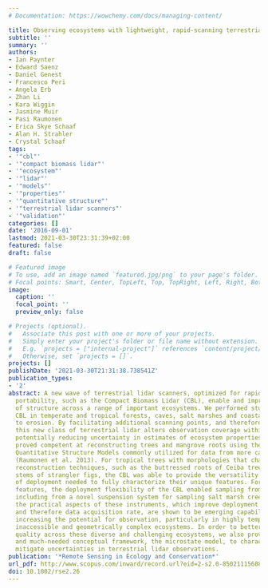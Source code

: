 ```yaml
---
# Documentation: https://wowchemy.com/docs/managing-content/

title: Observing ecosystems with lightweight, rapid-scanning terrestrial lidar scanners
subtitle: ''
summary: ''
authors:
- Ian Paynter
- Edward Saenz
- Daniel Genest
- Francesco Peri
- Angela Erb
- Zhan Li
- Kara Wiggin
- Jasmine Muir
- Pasi Raumonen
- Erica Skye Schaaf
- Alan H. Strahler
- Crystal Schaaf
tags:
- '"cbl"'
- '"compact biomass lidar"'
- '"ecosystem"'
- '"lidar"'
- '"models"'
- '"properties"'
- '"quantitative structure"'
- '"terrestrial lidar scanners"'
- '"validation"'
categories: []
date: '2016-09-01'
lastmod: 2021-03-30T23:31:39+02:00
featured: false
draft: false

# Featured image
# To use, add an image named `featured.jpg/png` to your page's folder.
# Focal points: Smart, Center, TopLeft, Top, TopRight, Left, Right, BottomLeft, Bottom, BottomRight.
image:
  caption: ''
  focal_point: ''
  preview_only: false

# Projects (optional).
#   Associate this post with one or more of your projects.
#   Simply enter your project's folder or file name without extension.
#   E.g. `projects = ["internal-project"]` references `content/project/deep-learning/index.md`.
#   Otherwise, set `projects = []`.
projects: []
publishDate: '2021-03-30T21:31:38.738541Z'
publication_types:
- '2'
abstract: A new wave of terrestrial lidar scanners, optimized for rapid scanning and
  portability, such as the Compact Biomass Lidar (CBL), enable and improve observations
  of structure across a range of important ecosystems. We performed studies with the
  CBL in temperate and tropical forests, caves, salt marshes and coastal areas subject
  to erosion. By facilitating additional scanning points, and therefore view angles,
  this new class of terrestrial lidar alters observation coverage within samples,
  potentially reducing uncertainty in estimates of ecosystem properties. The CBL has
  proved competent at reconstructing trees and mangrove roots using the same cylinder-based
  Quantitative Structure Models commonly utilized for data from more capable instruments
  (Raumonen et al. 2013). For tropical trees with morphologies that challenge standard
  reconstruction techniques, such as the buttressed roots of Ceiba trees and the multiple
  stems of strangler figs, the CBL was able to provide the versatility and the speed
  of deployment needed to fully characterize their unique features. For geomorphological
  features, the deployment flexibility of the CBL enabled sampling from optimal view-angles,
  including from a novel suspension system for sampling salt marsh creeks. Overall,
  the practical aspects of these instruments, which improve deployment logistics,
  and therefore data acquisition rate, are shown to be emerging capabilities, greatly
  increasing the potential for observation, particularly in highly temporally dynamic,
  inaccessible and geometrically complex ecosystems. In order to better analyze information
  quality across these diverse and challenging ecosystems, we also provide a novel
  and much-needed conceptual framework, the microstate model, to characterize and
  mitigate uncertainties in terrestrial lidar observations.
publication: '*Remote Sensing in Ecology and Conservation*'
url_pdf: http://www.scopus.com/inward/record.url?eid=2-s2.0-85021115608&partnerID=MN8TOARS
doi: 10.1002/rse2.26
---
```

